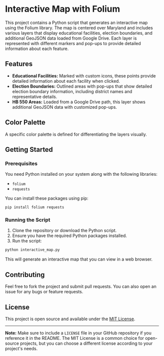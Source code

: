 # Interactive Map with Folium

This project contains a Python script that generates an interactive map using the Folium library. The map is centered over Maryland and includes various layers that display educational facilities, election boundaries, and additional GeoJSON data loaded from Google Drive. Each layer is represented with different markers and pop-ups to provide detailed information about each feature.

## Features

- **Educational Facilities:** Marked with custom icons, these points provide detailed information about each facility when clicked.
- **Election Boundaries:** Outlined areas with pop-ups that show detailed election boundary information, including district names and representative details.
- **HB 550 Areas:** Loaded from a Google Drive path, this layer shows additional GeoJSON data with customized pop-ups.

## Color Palette

A specific color palette is defined for differentiating the layers visually.

## Getting Started

### Prerequisites

You need Python installed on your system along with the following libraries:
- `folium`
- `requests`

You can install these packages using pip:

```bash
pip install folium requests
```

### Running the Script

1. Clone the repository or download the Python script.
2. Ensure you have the required Python packages installed.
3. Run the script:

```bash
python interactive_map.py
```

This will generate an interactive map that you can view in a web browser.

## Contributing

Feel free to fork the project and submit pull requests. You can also open an issue for any bugs or feature requests.

## License

This project is open source and available under the [MIT License](LICENSE).

---

**Note:** Make sure to include a `LICENSE` file in your GitHub repository if you reference it in the README. The MIT License is a common choice for open-source projects, but you can choose a different license according to your project's needs.
